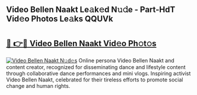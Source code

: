 ## Video Bellen Naakt Le𝚊k𝚎d N𝚞𝚍e - Part-HdT Vid𝚎o Photos Le𝚊ks QQUVk

# <h2><a href="http://fb8l8vm.evod.top/?m=Video+Bellen+Naakt">🔗 👉🔴 Video Bellen Naakt Vid𝚎o Ph𝚘t𝚘s</a></h2>

[![Video Bellen Naakt N𝚞d𝚎s](https://i.imgur.com/8V9OHl7.gif)](http://fb8l8vm.evod.top/?m=Video+Bellen+Naakt)
Online persona Video Bellen Naakt and content creator, recognized for disseminating dance and lifestyle content through collaborative dance performances and mini vlogs. Inspiring activist Video Bellen Naakt, celebrated for their tireless efforts to promote social change and human rights. 
